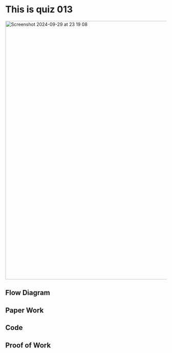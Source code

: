 # This is quiz 013

<img width="806" alt="Screenshot 2024-09-29 at 23 19 08" src="https://github.com/user-attachments/assets/deb06a05-0185-4bcf-8b20-6015d145744f">


## Flow Diagram





## Paper Work




## Code





## Proof of Work





